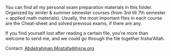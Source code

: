 You can find all my personal exam preparation materials in this folder. Organized by winter & summer semester courses (from 3rd till 7th semester + applied math materials).
Usually, the most important files in each course are the Cheat-sheet and solved previous exams, if there are any.

If you find yourself lost after reading a certain file, you're more than welcome to send me, and we could go through the file together Insha'Allah.

Contact: Abdelrahman.Mostafa@hsrw.org
